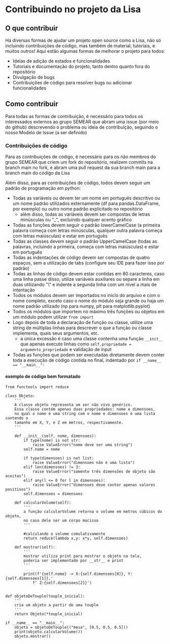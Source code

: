 # Contribuindo no projeto da Lisa
## O que contribuir
Há diversas formas de ajudar um projeto open source como a Lisa, não só incluindo contribuições de código, mas também de material, tutoriais, e muitos outros! Aqui estão algumas formas de melhorar o projeto para todos:
* Ideias de adição de estados e funcionalidades
* Tutoriais e documentação do projeto, tanto dentro quanto fora do repositório
* Divulgação de bugs
* Contribuições de código para resolver bugs ou adicionar funcionalidades

## Como contribuir
Para todas as formas de contribuição, é necessário para todos os interessados externos ao grupo SEMEAR que abram uma issue (por meio do github) descrevendo o problema ou ideia de contribuição, seguindo o nosso Modelo de Issue (a ser definido)

### Contribuições de código
Para as contribuições de código, é necessário para os não membros do grupo SEMEAR que criem um fork do repositório, realizem commits na branch main no fork, e abram uma pull request da sua branch main para a branch main do código da Lisa

Além disso, para as contribuições de código, todos devem seguir um padrão de programação em python:
* Todas as variáveis ou devem ter um nome em português descritivo ou um nome padrão utilizados externamente (df para pandas.DataFrame, por exemplo) ou outro nome padrão explicitado no repositório
    * além disso, todas as variáveis devem ser compostas de letras minúsculas ou "\_", excluindo qualquer acento gráfico
* Todas as funções devem seguir o padrão lowerCamelCase (a primeira palavra começa com letras minúsculas, qualquer outra palavra começa com letras maiúsculas) e estar em português
* Todas as classes devem seguir o padrão UpperCamelCase (todas as palavras, incluindo a primeira, começa com letras maiúsculas) e estar em português
* Todas as indentações de código devem ser compostas de quatro espaços, sem a utilização de tabs (configure seu IDE para fazer isso por padrão)
* Todas as linhas de código devem estar contidas em 80 caracteres, caso uma linha passe disso, utilize variáveis auxiliares ou separe a linha em duas utilizando "\\" e indente a segunda linha com um nível a mais de intentação
* Todos os módulos devem ser importados no início do arquivo e com o nome completo, exceto caso o nome do módulo seja grande ou haja um nome padrão utilizado (np para numpy, plt para matplotlib.pyplot)
* Todos os módulos que importem no máximo três funções ou objetos em um módulo podem utilizar `from import`
* Logo depois de toda a declaração de função ou classe, utilize uma string de múltiplas linhas para descrever o que a função ou classe implementa, quais seus argumentos, etc.
    * a única excessão é caso uma classe contenha uma função `__init__` que apenas execute linhas como `self.propriedade = argumento_propriedade` e validação de input
* Todas as funções que podem ser executadas diretamente devem conter toda a execução de código contida no final, indentado por `if __name__ == "__main__":`
#### exemplo de código bem formatado
```
from functools import reduce

class Objeto:
    '''
    A classe objeto representa um ser não vivo genérico.
    Essa classe contém apenas duas propriedades: nome e dimensoes,
    no qual o nome é uma string com o nome e dimensoes é uma lista contendo o
    tamanho em X, Y, e Z em metros, respectivamente.
    '''

    def __init__(self, nome, dimensoes):
        if type(nome) is not str:
            raise ValueError("nome deve ser uma string")
        self.nome = nome

        if type(dimensoes) is not list:
            raise ValueError("dimensoes não é uma lista")
        elif len(dimensoes) != 3:
            raise ValueError("somente três dimensões de objeto são aceitas")
        elif any(l <= 0 for l in dimensoes):
            raise ValueError("dimensoes deve conter apenas valores positivos")
        self.dimensoes = dimensoes

    def calcularVolume(self):
        '''
        a função calcularVolume retorna o volume em metros cúbicos do objeto,
        no caso dele ser um corpo macisso
        '''

        #calculando o volume comulativamente
        return reduce(lambda x,y: x*y, self.dimensoes)

    def mostrar(self):
        '''
        mostrar utiliza print para mostrar o objeto na tela,
        poderia ser implementado por __str__ e print
        '''

        print(f'{self.nome} -> X:{self.dimensoes[0]}, Y:{self.dimensoes[1]},'
            f' Z:{self.dimensoes[2]}')


def objetoDeTouple(touple_inicial):
    '''
    cria um objeto a partir de uma touple
    '''
    return Objeto(*touple_inicial)

if __name__ == "__main__":
    objeto = objetoDeTouple(("mesa", [0.5, 0.5, 0.5]))
    print(objeto.calcularVolume())
    objeto.mostrar()
```
